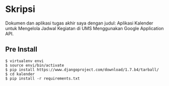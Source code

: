 Skripsi
=======

Dokumen dan aplikasi tugas akhir saya dengan judul: Aplikasi Kalender untuk Mengelola Jadwal Kegiatan di UMS Menggunakan Google Application API.

Pre Install
-----------

    $ virtualenv envi
    $ source envi/bin/activate
    $ pip install https://www.djangoproject.com/download/1.7.b4/tarball/
    $ cd kalender
    $ pip install -r requirements.txt
